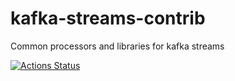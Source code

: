 # kafka-streams-contrib
Common processors and libraries for kafka streams

[![Actions Status](https://github.com/birdayz/kafka-streams-contrib/workflows/Bazel%20build/badge.svg)](https://github.com/birdayz/kafka-streams-contrib/actions)
